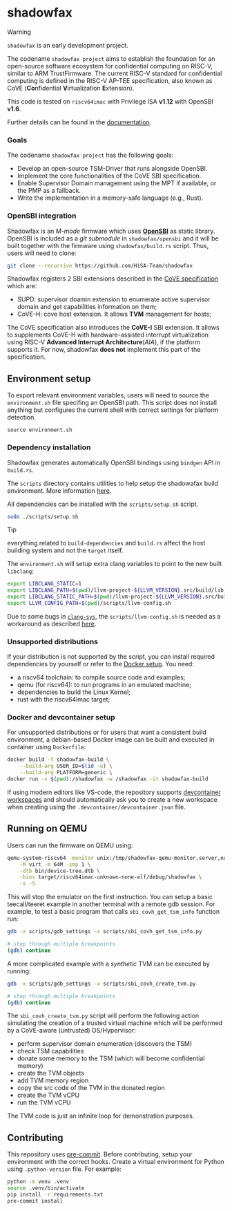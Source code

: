 # shadowfax

> [!WARNING]
> `shadowfax` is an early development project.

The codename `shadowfax project` aims to establish the foundation for an open-source software ecosystem for
confidential computing on RISC-V, similar to ARM TrustFirmware. The current RISC-V standard for confidential
computing is defined in the RISC-V AP-TEE specification, also known as CoVE
(**Co**nfidential **V**irtualization **E**xtension).

This code is tested on `riscv64imac` with Privilege ISA **v1.12** with OpenSBI **v1.6**.

Further details can be found in the [documentation](https://granp4sso.github.io/shadowfax/).

### Goals
The codename `shadowfax project` has the following goals:
- Develop an open-source TSM-Driver that runs alongside OpenSBI.
- Implement the core functionalities of the CoVE SBI specification.
- Enable Supervisor Domain management using the MPT if available, or the PMP as a fallback.
- Write the implementation in a memory-safe language (e.g., Rust).

### OpenSBI integration
Shadowfax is an *M-mode* firmware which uses [**OpenSBI**](https://github.com/riscv-software-src/opensbi)
as static library. OpenSBI is included as a _git submodule_ in `shadowfax/opensbi` and it will be
built together with the firmware using `shadowfax/build.rs` script. Thus, users will need to clone:

```sh
git clone --recursive https://github.com/HiSA-Team/shadowfax
```

Shadowfax registers 2 SBI extensions described in the [CoVE specification](https://github.com/riscv-non-isa/riscv-ap-tee)
which are:

- SUPD: supervisor doamin extension to enumerate active supervisor domain and get capabilities information on them;
- CoVE-H: cove host extension. It allows **TVM** management for hosts;

The CoVE specification also introduces the **CoVE-I** SBI extension. It allows to supplements CoVE-H with hardware-assisted
interrupt virtualization using RISC-V **Advanced Interrupt Architecture**(*AIA*), if the platform supports it.
For now, shadowfax **does not** implement this part of the specification.

## Environment setup

To export relevant environment variables, users will need to source the `environment.sh` file specifing
an OpenSBI path. This script does not install anything but configures the current shell with correct
settings for platform detection.

```
source environment.sh
```

### Dependency installation

Shadowfax generates automatically OpenSBI bindings using `bindgen` API in `build.rs`.

The `scripts` directory contains utilities to help setup the shadowafax build environment.
More information [here](/scripts/README.md).

All dependencies can be installed with the `scripts/setup.sh` script.

```sh
sudo ./scripts/setup.sh
```

> [!TIP]
> everything related to `build-dependencies` and `build.rs` affect the host building system and not the `ŧarget` itself.

The `environment.sh` will setup extra clang variables to point to the new built `libclang`:
```sh
export LIBCLANG_STATIC=1
export LIBCLANG_PATH=$(pwd)/llvm-project-${LLVM_VERSION}.src/build/lib
export LIBCLANG_STATIC_PATH=$(pwd)/llvm-project-${LLVM_VERSION}.src/build/lib
export LLVM_CONFIG_PATH=$(pwd)/scripts/llvm-config.sh
```

Due to some bugs in [`clang-sys`](https://github.com/KyleMayes/clang-sys?tab=readme-ov-file#environment-variables), the `scripts/llvm-config.sh` is needed as a workaround as described [here](https://github.com/rust-lang/rust-bindgen/issues/2360).

### Unsupported distributions
If your distribution is not supported by the script, you can install required dependencies by
yourself or refer to the [Docker setup](#docker-setup). You need:

- a riscv64 toolchain: to compile source code and examples;
- qemu (for riscv64): to run programs in an emulated machine;
- dependencies to build the Linux Kernel;
- rust with the riscv64imac target;

### Docker and devcontainer setup
For unsupported distributions or for users that want a consistent build environment,
a debian-based Docker image can be built and executed in container using `Dockerfile`:

```sh
docker build -t shadowfax-build \
    --build-arg USER_ID=$(id -u) \
    --build-arg PLATFORM=generic \
docker run -v $(pwd):/shadowfax -w /shadowfax -it shadowfax-build
```

If using modern editors like VS-code, the repository supports [devcontainer workspaces](https://containers.dev/) and should automatically
ask you to create a new workspace when creating using the `.devcontainer/devcontainer.json` file.

## Running on QEMU
Users can run the firmware on QEMU using:

```sh
qemu-system-riscv64 -monitor unix:/tmp/shadowfax-qemu-monitor,server,nowait -nographic \
    -M virt -m 64M -smp 1 \
    -dtb bin/device-tree.dtb \
    -bios target/riscv64imac-unknown-none-elf/debug/shadowfax \
    -s -S
```

This will stop the emulator on the first instruction. You can setup a basic teecall/teeret example
in another terminal with a remote gdb session. For example, to test a basic program that calls
`sbi_covh_get_tsm_info` function run:

```sh
gdb -x scripts/gdb_settings -x scripts/sbi_covh_get_tsm_info.py

# step through multiple breakpoints
(gdb) continue
```

A more complicated example with a _synthetic_ TVM can be executed by running:
```sh
gdb -x scripts/gdb_settings -x scripts/sbi_covh_create_tvm.py

# step through multiple breakpoints
(gdb) continue
```

The `sbi_covh_create_tvm.py` script will perform the following action simulating the creation of a
trusted virtual machine which will be performed by a CoVE-aware (untrusted) OS/Hypervisor:

- perform supervisor domain enumeration (discovers the TSM)
- check TSM capabilities
- donate some memory to the TSM (which will become confidential memory)
- create the TVM objects
- add TVM memory region
- copy the src code of the TVM in the donated region
- create the TVM vCPU
- run the TVM vCPU

The TVM code is just an infinite loop for demonstration purposes.

## Contributing
This repository uses [pre-commit](https://pre-commit.com/). Before contributing, setup your environment
with the correct hooks. Create a virtual environment for Python using `.python-version` file.
For example:

```sh
python -m venv .venv
source .venv/bin/activate
pip install -r requirements.txt
pre-commit install
```
